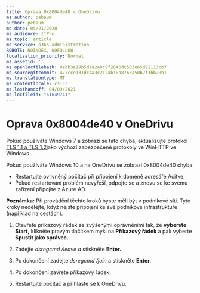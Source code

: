 ```yaml
---
title: Oprava 0x8004de40 v OneDrivu
ms.author: pebaum
author: pebaum
ms.date: 04/21/2020
ms.audience: ITPro
ms.topic: article
ms.service: o365-administration
ROBOTS: NOINDEX, NOFOLLOW
localization_priority: Normal
ms.assetid: ''
ms.openlocfilehash: 0edb3e19b5dea240c9f2846dc503e65d92113cb7
ms.sourcegitcommit: 477cce131dc4a3c212ab18a8763a50b2f3bb20b1
ms.translationtype: MT
ms.contentlocale: cs-CZ
ms.lasthandoff: 04/09/2021
ms.locfileid: "51649741"
---
```

# <a name="fix-0x8004de40-error-in-onedrive"></a>Oprava 0x8004de40 v OneDrivu

Pokud používáte Windows 7 a zobrazí se tato chyba, aktualizujte protokol [TLS 1.1 a TLS 1.2](https://support.microsoft.com/topic/update-to-enable-tls-1-1-and-tls-1-2-as-default-secure-protocols-in-winhttp-in-windows-c4bd73d2-31d7-761e-0178-11268bb10392)jako výchozí zabezpečené protokoly ve WinHTTP ve Windows .

Pokud používáte Windows 10 a na OneDrivu se zobrazí 0x8004de40 chyba:

- Restartujte ovlivněný počítač při připojení k doméně adresáře Acitve.
- Pokud restartování problém nevyřeší, odpojte se a znovu se ke svému zařízení připojíte z Azure AD. 

**Poznámka:** Při provádění těchto kroků byste měli být v podnikové síti. Tyto kroky nedělejte, když nejste připojení ke své podnikové infrastruktuře (například na cestách). 

1. Otevřete příkazový řádek se zvýšenými oprávněními tak, že **vyberete Start,** klikněte pravým tlačítkem myši na **Příkazový řádek** a pak vyberte **Spustit jako správce.**

1. Zadejte *dsregcmd /leave a* stiskněte **Enter.**

1. Po dokončení zadejte *dsregcmd /join* a stiskněte **Enter.**

1. Po dokončení zavřete příkazový řádek.

1. Restartujte počítač a přihlaste se k OneDrivu.